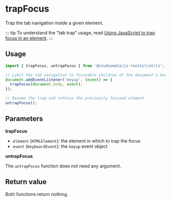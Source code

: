 # trapFocus

Trap the tab navigation inside a given element.

::: tip
To understand the "tab trap" usage, read [Using JavaScript to trap focus in an element](https://hiddedevries.nl/en/blog/2017-01-29-using-javascript-to-trap-focus-in-an-element).
:::

## Usage

```js
import { trapFocus, untrapFocus } from '@studiometa/js-toolkit/utils';

// Limit the tab navigation to focusable children of the document's body
document.addEventListener('keyup', (event) => {
  trapFocus(document.body, event);
});

// Resume the trap and refocus the previously focused element
untrapFocus();
```

## Parameters

**trapFocus**

- `element` (`HTMLElement`): the element in which to trap the focus
- `event` (`KeyboardEvent`): the `keyup` event object

**untrapFocus**

The `untrapFocus` function does not need any argument.

## Return value

Both functions return nothing.
